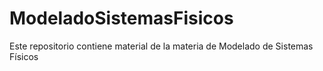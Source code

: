 # ModeladoSistemasFisicos
Este repositorio contiene material de la materia de Modelado de Sistemas Físicos 

